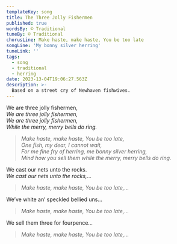 ```yaml
---
templateKey: song
title: The Three Jolly Fishermen
published: true
wordsBy: © Traditional
tuneBy: © Traditional
chorusLine: Make haste, make haste, You be too late
songLine: 'My bonny silver herring'
tuneLink: ''
tags:
  - song
  - traditional
  - herring
date: 2023-13-04T19:06:27.563Z
description: >-
  Based on a street cry of Newhaven fishwives.
---
```

We are three jolly fishermen,\
_We are three jolly fishermen,_\
_We are three jolly fishermen,_\
_While the merry, merry bells do ring._

> _Make haste, make haste, You be too late,_\
> _One fish, my dear, I cannot wait,_\
> _For me fine fry of herring, me bonny silver herring,_\
> _Mind how you sell them while the merry, merry bells do ring._

We cast our nets unto the rocks.\
_We cast our nets unto the rocks,..._

> _Make haste, make haste, You be too late,..._

We’ve white an’ speckled bellied uns...

> _Make haste, make haste, You be too late,..._

We sell them three for fourpence...

> _Make haste, make haste, You be too late,..._
